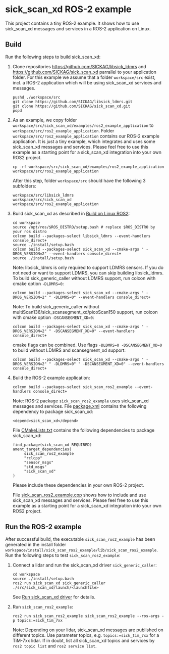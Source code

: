 # sick_scan_xd ROS-2 example

This project contains a tiny ROS-2 example. It shows how to use sick_scan_xd messages and services in a ROS-2 application on Linux. 

## Build

Run the following steps to build sick_scan_xd:

1. Clone repositories https://github.com/SICKAG/libsick_ldmrs and https://github.com/SICKAG/sick_scan_xd parrallel to your application folder. For this example we assume that a folder `workspace/src` exist, incl. a ROS-2 application which will be using sick_scan_xd services and messages.

   ```
   pushd ./workspace/src
   git clone https://github.com/SICKAG/libsick_ldmrs.git
   git clone https://github.com/SICKAG/sick_scan_xd.git
   popd
   ```

2. As an example, we copy folder `workspace/src/sick_scan_xd/examples/ros2_example_application` to `workspace/src/ros2_example_application`. Folder `workspace/src/ros2_example_application` contains our ROS-2 example application. It is just a tiny example, which integrates and uses some sick_scan_xd messages and services. Please feel free to use this example as a starting point for a sick_scan_xd integration into your own ROS2 project.

   ```
   cp -rf workspace/src/sick_scan_xd/examples/ros2_example_application workspace/src/ros2_example_application
   ```
   After this step, folder `workspace/src` should have the following 3 subfolders:
   ```
   workspace/src/libsick_ldmrs
   workspace/src/sick_scan_xd
   workspace/src/ros2_example_application
   ```

3. Build sick_scan_xd as described in [Build on Linux ROS2](../../INSTALL-ROS2.md):

   ```
   cd workspace
   source /opt/ros/$ROS_DISTRO/setup.bash # replace $ROS_DISTRO by your ros distro
   colcon build --packages-select libsick_ldmrs --event-handlers console_direct+
   source ./install/setup.bash
   colcon build --packages-select sick_scan_xd --cmake-args " -DROS_VERSION=2" --event-handlers console_direct+
   source ./install/setup.bash
   ```

   Note: libsick_ldmrs is only required to support LDMRS sensors. If you do not need or want to support LDMRS, you can skip building libsick_ldmrs. To build sick_generic_caller without LDMRS support, run colcon with cmake option `-DLDMRS=0`:
   ```
   colcon build --packages-select sick_scan_xd --cmake-args " -DROS_VERSION=2" " -DLDMRS=0" --event-handlers console_direct+
   ```

   Note: To build sick_generic_caller without multiScan136/sick_scansegment_xd/picoScan150 support, run colcon with cmake option `-DSCANSEGMENT_XD=0`:
   ```
   colcon build --packages-select sick_scan_xd --cmake-args " -DROS_VERSION=2" " -DSCANSEGMENT_XD=0" --event-handlers console_direct+
   ```

   cmake flags can be combined. Use flags `-DLDMRS=0 -DSCANSEGMENT_XD=0` to build without LDMRS and scansegment_xd support:
   ```
   colcon build --packages-select sick_scan_xd --cmake-args " -DROS_VERSION=2" " -DLDMRS=0" " -DSCANSEGMENT_XD=0" --event-handlers console_direct+
   ```

4. Build the ROS-2 example application:

   ```
   colcon build --packages-select sick_scan_ros2_example --event-handlers console_direct+
   ```

   Note: ROS-2 package `sick_scan_ros2_example` uses sick_scan_xd messages and services. File [package.xml](package.xml) contains the following dependency to package sick_scan_xd:
   ```
   <depend>sick_scan_xd</depend>
   ```
   File [CMakeLists.txt](CMakeLists.txt) contains the following dependencies to package sick_scan_xd:
   ```
   find_package(sick_scan_xd REQUIRED)
   ament_target_dependencies(
        sick_scan_ros2_example
        "rclcpp"
        "sensor_msgs"
        "std_msgs"
        "sick_scan_xd"
   )
   ```
   Please include these dependencies in your own ROS-2 project.
   
   File [sick_scan_ros2_example.cpp](src/sick_scan_ros2_example.cpp) shows how to include and use sick_scan_xd messages and services. Please feel free to use this example as a starting point for a sick_scan_xd integration into your own ROS2 project.

## Run the ROS-2 example

After successful build, the executable `sick_scan_ros2_example` has been generated in the install folder `workspace/install/sick_scan_ros2_example/lib/sick_scan_ros2_example`. Run the following steps to test `sick_scan_ros2_example`:

1. Connect a lidar and run the sick_scan_xd driver `sick_generic_caller`: 

    ```
   cd workspace
   source ./install/setup.bash
   ros2 run sick_scan_xd sick_generic_caller ./src/sick_scan_xd/launch/<launchfile>
   ```
   See [Run sick_scan_xd driver](../../USAGE.md) for details.

2. Run `sick_scan_ros2_example`:
    ```
   ros2 run sick_scan_ros2_example sick_scan_ros2_example --ros-args -p topics:=sick_tim_7xx
   ```
   Note: Depending on your lidar, sick_scan_xd messages are published on different topics. Use parameter topics, e.g. `topics:=sick_tim_7xx` for a TiM-7xx lidar. If in doubt, list all sick_scan_xd topics and services by `ros2 topic list` and `ros2 service list`.
